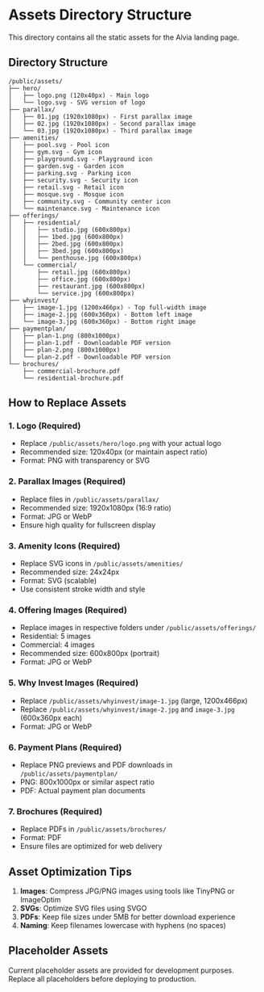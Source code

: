 # Assets Directory Structure

This directory contains all the static assets for the Alvia landing page.

## Directory Structure

```
/public/assets/
├── hero/
│   ├── logo.png (120x40px) - Main logo
│   └── logo.svg - SVG version of logo
├── parallax/
│   ├── 01.jpg (1920x1080px) - First parallax image
│   ├── 02.jpg (1920x1080px) - Second parallax image
│   └── 03.jpg (1920x1080px) - Third parallax image
├── amenities/
│   ├── pool.svg - Pool icon
│   ├── gym.svg - Gym icon
│   ├── playground.svg - Playground icon
│   ├── garden.svg - Garden icon
│   ├── parking.svg - Parking icon
│   ├── security.svg - Security icon
│   ├── retail.svg - Retail icon
│   ├── mosque.svg - Mosque icon
│   ├── community.svg - Community center icon
│   └── maintenance.svg - Maintenance icon
├── offerings/
│   ├── residential/
│   │   ├── studio.jpg (600x800px)
│   │   ├── 1bed.jpg (600x800px)
│   │   ├── 2bed.jpg (600x800px)
│   │   ├── 3bed.jpg (600x800px)
│   │   └── penthouse.jpg (600x800px)
│   └── commercial/
│       ├── retail.jpg (600x800px)
│       ├── office.jpg (600x800px)
│       ├── restaurant.jpg (600x800px)
│       └── service.jpg (600x800px)
├── whyinvest/
│   ├── image-1.jpg (1200x466px) - Top full-width image
│   ├── image-2.jpg (600x360px) - Bottom left image
│   └── image-3.jpg (600x360px) - Bottom right image
├── paymentplan/
│   ├── plan-1.png (800x1000px)
│   ├── plan-1.pdf - Downloadable PDF version
│   ├── plan-2.png (800x1000px)
│   └── plan-2.pdf - Downloadable PDF version
└── brochures/
    ├── commercial-brochure.pdf
    └── residential-brochure.pdf
```

## How to Replace Assets

### 1. Logo (Required)
- Replace `/public/assets/hero/logo.png` with your actual logo
- Recommended size: 120x40px (or maintain aspect ratio)
- Format: PNG with transparency or SVG

### 2. Parallax Images (Required)
- Replace files in `/public/assets/parallax/`
- Recommended size: 1920x1080px (16:9 ratio)
- Format: JPG or WebP
- Ensure high quality for fullscreen display

### 3. Amenity Icons (Required)
- Replace SVG icons in `/public/assets/amenities/`
- Recommended size: 24x24px
- Format: SVG (scalable)
- Use consistent stroke width and style

### 4. Offering Images (Required)
- Replace images in respective folders under `/public/assets/offerings/`
- Residential: 5 images
- Commercial: 4 images
- Recommended size: 600x800px (portrait)
- Format: JPG or WebP

### 5. Why Invest Images (Required)
- Replace `/public/assets/whyinvest/image-1.jpg` (large, 1200x466px)
- Replace `/public/assets/whyinvest/image-2.jpg` and `image-3.jpg` (600x360px each)
- Format: JPG or WebP

### 6. Payment Plans (Required)
- Replace PNG previews and PDF downloads in `/public/assets/paymentplan/`
- PNG: 800x1000px or similar aspect ratio
- PDF: Actual payment plan documents

### 7. Brochures (Required)
- Replace PDFs in `/public/assets/brochures/`
- Format: PDF
- Ensure files are optimized for web delivery

## Asset Optimization Tips

1. **Images**: Compress JPG/PNG images using tools like TinyPNG or ImageOptim
2. **SVGs**: Optimize SVG files using SVGO
3. **PDFs**: Keep file sizes under 5MB for better download experience
4. **Naming**: Keep filenames lowercase with hyphens (no spaces)

## Placeholder Assets

Current placeholder assets are provided for development purposes.
Replace all placeholders before deploying to production.

